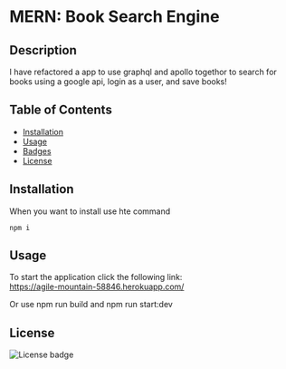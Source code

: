 # MERN: Book Search Engine

## Description

I have refactored a app to use graphql and apollo togethor to search for books using a google api, login as a user, and save books!

## Table of Contents

- [Installation](#installation)
- [Usage](#usage)
- [Badges](#badges)
- [License](#license)

## Installation

When you want to install use hte command 

```
npm i
```

## Usage

To start the application click the following link: <br>
https://agile-mountain-58846.herokuapp.com/

Or use npm run build and npm run start:dev

## License

![License badge](https://img.shields.io/badge/license-MIT-blue.svg)
